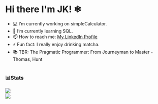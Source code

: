 # Hi there I'm JK! ❄
- 💻 I’m currently working on simpleCalculator.
- 🌱 I’m currently learning SQL.
- 📫 How to reach me: [My LinkedIn Profile](https://www.linkedin.com/in/julia-klimas/)
- ⚡ Fun fact: I really enjoy drinking matcha.
- 📚 TBR: The Pragmatic Programmer: From Journeyman to Master - Thomas, Hunt
#
### 📊Stats
<img align="left" src="https://github-readme-stats.vercel.app/api?username=juliaklimas&&show_icons=true&title_color=ffffff&icon_color=6d06e1&text_color=999999&bg_color=191919">
<br />
<img align="center"  src="https://github-readme-stats.vercel.app/api/top-langs/?username=juliaklimas&layout=compact&theme=dark">
